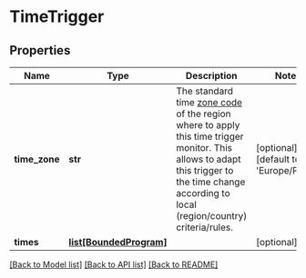 # TimeTrigger

## Properties
Name | Type | Description | Notes
------------ | ------------- | ------------- | -------------
**time_zone** | **str** | The standard time [zone code](https://en.wikipedia.org/wiki/List_of_tz_database_time_zones) of the region where to apply this time trigger monitor. This allows to adapt this trigger to the time change according to local (region/country) criteria/rules. | [optional] [default to 'Europe/Paris']
**times** | [**list[BoundedProgram]**](BoundedProgram.md) |  | [optional] 

[[Back to Model list]](../../README.md#documentation-for-models) [[Back to API list]](../../README.md#documentation-for-api-endpoints) [[Back to README]](../../README.md)


